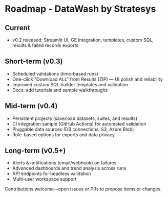 # Roadmap - DataWash by Stratesys

## Current
- v0.2 released: Streamlit UI, GE integration, templates, custom SQL, results & failed records exports

## Short-term (v0.3)
- Scheduled validations (time-based runs)
- One-click "Download ALL" from Results (ZIP) — UI polish and reliability
- Improved custom SQL builder templates and validation
- Docs: add tutorials and sample walkthroughs

## Mid-term (v0.4)
- Persistent projects (save/load datasets, suites, and results)
- CI integration sample (GitHub Actions) for automated validation
- Pluggable data sources (DB connections, S3, Azure Blob)
- Role-based options for exports and data privacy

## Long-term (v0.5+)
- Alerts & notifications (email/webhook) on failures
- Advanced dashboards and trend analysis across runs
- API endpoints for headless validation
- Multi-user workspace support

Contributions welcome—open issues or PRs to propose items or changes.
